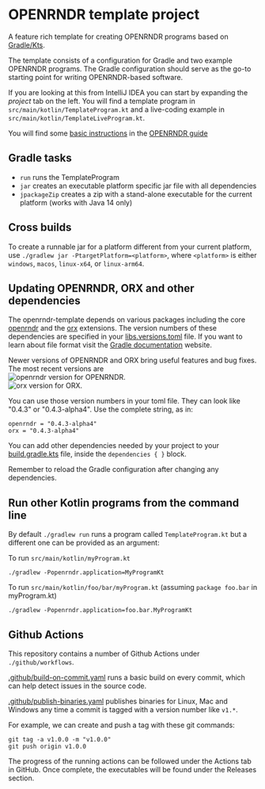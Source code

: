 # OPENRNDR template project

A feature rich template for creating OPENRNDR programs based on [Gradle/Kts](https://en.wikipedia.org/wiki/Gradle).

The template consists of a configuration for Gradle and two example OPENRNDR programs. The Gradle configuration should serve as the
go-to starting point for writing OPENRNDR-based software.

If you are looking at this from IntelliJ IDEA you can start by expanding the _project_ tab on the left. You will find a template program in `src/main/kotlin/TemplateProgram.kt` and a live-coding example in `src/main/kotlin/TemplateLiveProgram.kt`.

You will find some [basic instructions](https://guide.openrndr.org/setUpYourFirstProgram.html) in the [OPENRNDR guide](https://guide.openrndr.org)

## Gradle tasks

 - `run` runs the TemplateProgram
 - `jar` creates an executable platform specific jar file with all dependencies
 - `jpackageZip` creates a zip with a stand-alone executable for the current platform (works with Java 14 only)

## Cross builds

To create a runnable jar for a platform different from your current platform, use `./gradlew jar -PtargetPlatform=<platform>`, where `<platform>` is either `windows`, `macos`, `linux-x64`, or `linux-arm64`. 

## Updating OPENRNDR, ORX and other dependencies

The openrndr-template depends on various packages including the core [openrndr](https://github.com/openrndr/openrndr/) and the [orx](https://github.com/openrndr/orx/) extensions. The version numbers of these dependencies are specified in your [libs.versions.toml](gradle/libs.versions.toml) file. If you want to learn about file format visit the [Gradle documentation](https://docs.gradle.org/current/userguide/platforms.html#sub:conventional-dependencies-toml) website.

Newer versions of OPENRNDR and ORX bring useful features and bug fixes. The most recent versions are
<br>![openrndr version](https://maven-badges.herokuapp.com/maven-central/org.openrndr/openrndr/badge.svg) for OPENRNDR. 
<br>![orx version](https://maven-badges.herokuapp.com/maven-central/org.openrndr.extra/orx-parameters-jvm/badge.svg) for ORX.

You can use those version numbers in your toml file. They can look like "0.4.3" or "0.4.3-alpha4". Use the complete string, as in:

    openrndr = "0.4.3-alpha4"
    orx = "0.4.3-alpha4"

You can add other dependencies needed by your project to your [build.gradle.kts](build.gradle.kts) file, inside the `dependencies { }` block. 

Remember to reload the Gradle configuration after changing any dependencies.

## Run other Kotlin programs from the command line

By default `./gradlew run` runs a program called `TemplateProgram.kt` but a different one can be provided as an argument:

To run `src/main/kotlin/myProgram.kt`

    ./gradlew -Popenrndr.application=MyProgramKt

To run `src/main/kotlin/foo/bar/myProgram.kt` (assuming `package foo.bar` in myProgram.kt)

    ./gradlew -Popenrndr.application=foo.bar.MyProgramKt

## Github Actions

This repository contains a number of Github Actions under `./github/workflows`.

[.github/build-on-commit.yaml](build-on-commit.yaml) runs a basic build on every commit, 
which can help detect issues in the source code.

[.github/publish-binaries.yaml](publish-binaries.yaml) publishes binaries for Linux, Mac and Windows 
any time a commit is tagged with a version number like `v1.*`. 

For example, we can create and push a tag with these git commands:

    git tag -a v1.0.0 -m "v1.0.0"
    git push origin v1.0.0

The progress of the running actions can be followed under the Actions tab in GitHub. 
Once complete, the executables will be found under the Releases section.

